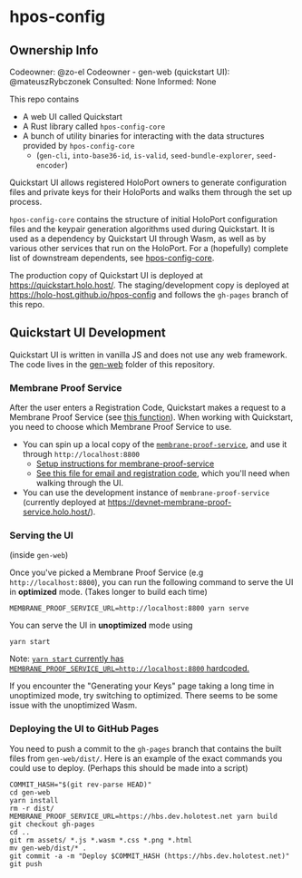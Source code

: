 # hpos-config

## Ownership Info
Codeowner: @zo-el
Codeowner - gen-web (quickstart UI): @mateuszRybczonek
Consulted: None
Informed: None

This repo contains
- A web UI called Quickstart
- A Rust library called `hpos-config-core`
- A bunch of utility binaries for interacting with the data structures provided by `hpos-config-core`
    - (`gen-cli`, `into-base36-id`, `is-valid`, `seed-bundle-explorer`, `seed-encoder`)

Quickstart UI allows registered HoloPort owners to generate configuration files and private keys for their HoloPorts and walks them through the set up process.

`hpos-config-core` contains the structure of initial HoloPort configuration files and the keypair generation algorithms used during Quickstart. It is used as a dependency by Quickstart UI through Wasm, as well as by various other services that run on the HoloPort. For a (hopefully) complete list of downstream dependents, see [hpos-config-core](./core/README.md).

The production copy of Quickstart UI is deployed at https://quickstart.holo.host/. The staging/development copy is deployed at https://holo-host.github.io/hpos-config and follows the `gh-pages` branch of this repo.


## Quickstart UI Development

Quickstart UI is written in vanilla JS and does not use any web framework. The code lives in the [gen-web](./gen-web) folder of this repository.

### Membrane Proof Service

After the user enters a Registration Code, Quickstart makes a request to a Membrane Proof Service (see [this function](https://github.com/Holo-Host/hpos-config/blob/8c25e644dd60b544af4dc2a9e93144aabdc5df97/gen-web/src/index.js#L515)). When working with Quickstart, you need to choose which Membrane Proof Service to use.

- You can spin up a local copy of the [`membrane-proof-service`](https://github.com/Holo-Host/holo-nixpkgs/tree/develop/overlays/holo-nixpkgs/membrane-proof-service), and use it through `http://localhost:8800`
    - [Setup instructions for membrane-proof-service](https://github.com/Holo-Host/holo-nixpkgs/blob/e9f7eea48954a7937b36d58a41616457557b3b59/overlays/holo-nixpkgs/membrane-proof-service/README.md#development)
    - [See this file for email and registration code](https://github.com/Holo-Host/holo-nixpkgs/blob/develop/overlays/holo-nixpkgs/membrane-proof-service/tests/test-preload-db.js), which you'll need when walking through the UI.
- You can use the development instance of `membrane-proof-service` (currently deployed at <https://devnet-membrane-proof-service.holo.host/>).

### Serving the UI

(inside `gen-web`)

Once you've picked a Membrane Proof Service (e.g `http://localhost:8800`), you can run the following command to serve the UI in **optimized** mode. (Takes longer to build each time)

```
MEMBRANE_PROOF_SERVICE_URL=http://localhost:8800 yarn serve
```

You can serve the UI in **unoptimized** mode using
```
yarn start
```

Note: [`yarn start` currently has `MEMBRANE_PROOF_SERVICE_URL=http://localhost:8800` hardcoded.](https://github.com/Holo-Host/hpos-config/blob/8c25e644dd60b544af4dc2a9e93144aabdc5df97/gen-web/package.json#L6)

If you encounter the "Generating your Keys" page taking a long time in unoptimized mode, try switching to optimized. There seems to be some issue with the unoptimized Wasm.

### Deploying the UI to GitHub Pages

You need to push a commit to the `gh-pages` branch that contains the built files from `gen-web/dist/`. Here is an example of the exact commands you could use to deploy. (Perhaps this should be made into a script)

```
COMMIT_HASH="$(git rev-parse HEAD)"
cd gen-web
yarn install
rm -r dist/
MEMBRANE_PROOF_SERVICE_URL=https://hbs.dev.holotest.net yarn build
git checkout gh-pages
cd ..
git rm assets/ *.js *.wasm *.css *.png *.html
mv gen-web/dist/* .
git commit -a -m "Deploy $COMMIT_HASH (https://hbs.dev.holotest.net)"
git push
```

